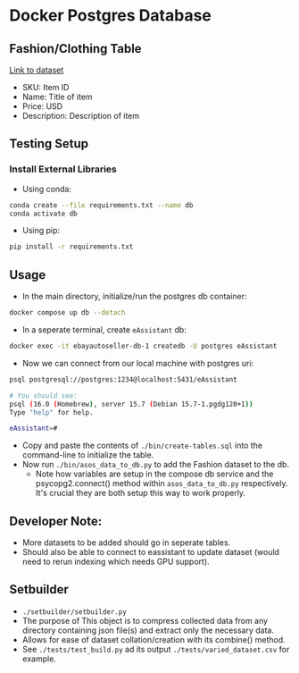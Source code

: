 # Docker Postgres Database

## Fashion/Clothing Table
[Link to dataset](https://huggingface.co/datasets/TrainingDataPro/asos-e-commerce-dataset)
- SKU: Item ID
- Name: Title of item
- Price: USD
- Description: Description of item

## Testing Setup

### Install External Libraries
- Using conda:
```bash
conda create --file requirements.txt --name db
conda activate db
```
- Using pip:
```bash
pip install -r requirements.txt
```

## Usage
- In the main directory, initialize/run the postgres db container:
```sh
docker compose up db --detach
```
- In a seperate terminal, create `eAssistant` db:
```sh
docker exec -it ebayautoseller-db-1 createdb -U postgres eAssistant
```
- Now we can connect from our local machine with postgres uri:
```sh
psql postgresql://postgres:1234@localhost:5431/eAssistant

# You should see:
psql (16.0 (Homebrew), server 15.7 (Debian 15.7-1.pgdg120+1))
Type "help" for help.

eAssistant=#
```
- Copy and paste the contents of `./bin/create-tables.sql` into the command-line to initialize the table.
- Now run `./bin/asos_data_to_db.py` to add the Fashion dataset to the db.
    - Note how variables are setup in the compose db service and the psycopg2.connect() method within `asos_data_to_db.py` respectively. It's crucial they are both setup this way to work properly.


## Developer Note:
- More datasets to be added should go in seperate tables.
- Should also be able to connect to eassistant to update dataset (would need to rerun indexing which needs GPU support).

## Setbuilder
- `./setbuilder/setbuilder.py`
- The purpose of This object is to compress collected data from any directory containing json file(s) and extract only the necessary data.
- Allows for ease of dataset collation/creation with its combine() method.
- See `./tests/test_build.py` ad its output `./tests/varied_dataset.csv` for example.
